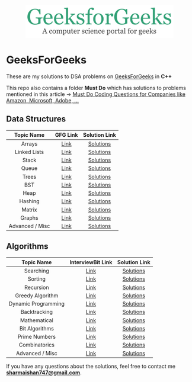 <p align="center">
  <img src="gfglogo.png" width = "400">
</p>

# GeeksForGeeks

These are my solutions to DSA problems on [GeeksForGeeks](https://geeksforgeeks.com) in **C++**

This repo also contains a folder **Must Do** which has solutions to problems mentioned in this article -> [Must Do Coding Questions for Companies like Amazon, Microsoft, Adobe, …](https://www.geeksforgeeks.org/must-do-coding-questions-for-companies-like-amazon-microsoft-adobe/)

## Data Structures

| Topic Name| GFG Link| Solution Link|
|  :--------: |  :--------: | :--------: |
| Arrays | [Link](https://practice.geeksforgeeks.org/explore/?category[]=Arrays&page=1) | [Solutions]()
| Linked Lists| [Link](https://practice.geeksforgeeks.org/explore/?category[]=Linked%20List&page=1)|  [Solutions]()
| Stack| [Link](https://practice.geeksforgeeks.org/explore/?category%5B%5D=Stack&page=1)|  [Solutions]()
| Queue| [Link](https://practice.geeksforgeeks.org/explore/?category[]=Queue&page=1)|  [Solutions]()
| Trees | [Link](https://practice.geeksforgeeks.org/explore/?category[]=Tree&page=1)|  [Solutions]()
| BST | [Link](https://practice.geeksforgeeks.org/explore/?category[]=Binary%20Search%20Tree&page=1)|  [Solutions]()
| Heap | [Link](https://practice.geeksforgeeks.org/explore/?category[]=Heap&page=1)|  [Solutions]()
| Hashing | [Link](https://practice.geeksforgeeks.org/explore/?category[]=Hash&page=1)|  [Solutions]()
| Matrix | [Link](https://practice.geeksforgeeks.org/explore/?category[]=Matrix&page=1)|  [Solutions]()
| Graphs | [Link](https://practice.geeksforgeeks.org/explore/?category[]=Graph&page=1)|  [Solutions]()
| Advanced / Misc | [Link](https://practice.geeksforgeeks.org/explore/?page=1)|  [Solutions]()


## Algorithms

| Topic Name| InterviewBit Link| Solution Link|
|  :--------: |  :--------: | :--------: |
| Searching | [Link](https://practice.geeksforgeeks.org/explore/?category%5B%5D=Searching&page=1) | [Solutions]()
| Sorting | [Link](https://practice.geeksforgeeks.org/explore/?category%5B%5D=Sorting&page=1) | [Solutions]()
| Recursion | [Link](https://practice.geeksforgeeks.org/explore/?category%5B%5D=Recursion&page=1) | [Solutions]()
| Greedy Algorithm | [Link](https://practice.geeksforgeeks.org/explore/?category[]=Greedy&page=1) | [Solutions]()
| Dynamic Programming | [Link](https://practice.geeksforgeeks.org/explore/?category%5B%5D=Dynamic%20Programming&page=1) | [Solutions]()
| Backtracking | [Link](https://practice.geeksforgeeks.org/explore/?category%5B%5D=Backtracking&page=1) | [Solutions]()
| Mathematical | [Link](https://practice.geeksforgeeks.org/explore/?category[]=Mathematical&page=1) | [Solutions]()
| Bit Algorithms | [Link](https://practice.geeksforgeeks.org/explore/?category[]=Bit%20Magic&page=1) | [Solutions]()
| Prime Numbers | [Link](https://practice.geeksforgeeks.org/explore/?category[]=Prime%20Number&page=1) | [Solutions]()
| Combinatorics | [Link](https://practice.geeksforgeeks.org/explore/?category[]=Combinatorial&page=1) | [Solutions]()
| Advanced / Misc | [Link](https://practice.geeksforgeeks.org/explore/?page=1) | [Solutions]()


If you have any questions about the solutions, feel free to contact me **sharmaishan747@gmail.com**.
